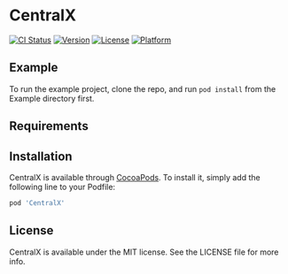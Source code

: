 # CentralX

[![CI Status](https://img.shields.io/travis/yerl/CentralX.svg?style=flat)](https://travis-ci.org/yerl/CentralX)
[![Version](https://img.shields.io/cocoapods/v/CentralX.svg?style=flat)](https://cocoapods.org/pods/CentralX)
[![License](https://img.shields.io/cocoapods/l/CentralX.svg?style=flat)](https://cocoapods.org/pods/CentralX)
[![Platform](https://img.shields.io/cocoapods/p/CentralX.svg?style=flat)](https://cocoapods.org/pods/CentralX)

## Example

To run the example project, clone the repo, and run `pod install` from the Example directory first.

## Requirements

## Installation

CentralX is available through [CocoaPods](https://cocoapods.org). To install
it, simply add the following line to your Podfile:

```ruby
pod 'CentralX'
```

## License

CentralX is available under the MIT license. See the LICENSE file for more info.
